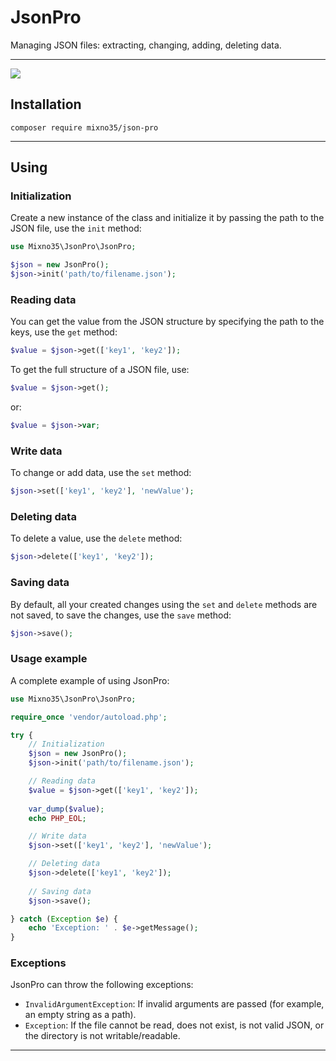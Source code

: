 # JsonPro
Managing JSON files: extracting, changing, adding, deleting data.
___
![](https://img.shields.io/badge/PHP-5.6-blue)
## Installation
```
composer require mixno35/json-pro
```
___
## Using
### Initialization
Create a new instance of the class and initialize it by passing the path to the JSON file, use the `init` method:
```php
use Mixno35\JsonPro\JsonPro;

$json = new JsonPro();
$json->init('path/to/filename.json');
```
### Reading data
You can get the value from the JSON structure by specifying the path to the keys, use the `get` method:
```php
$value = $json->get(['key1', 'key2']);
```
To get the full structure of a JSON file, use:
```php
$value = $json->get();
```
or:
```php
$value = $json->var;
```
### Write data
To change or add data, use the `set` method:
```php
$json->set(['key1', 'key2'], 'newValue');
```
### Deleting data
To delete a value, use the `delete` method:
```php
$json->delete(['key1', 'key2']);
```
### Saving data
By default, all your created changes using the `set` and `delete` methods are not saved, to save the changes, use the `save` method:
```php
$json->save();
```
### Usage example
A complete example of using JsonPro:
```php
use Mixno35\JsonPro\JsonPro;

require_once 'vendor/autoload.php';

try {
    // Initialization
    $json = new JsonPro();
    $json->init('path/to/filename.json');

    // Reading data
    $value = $json->get(['key1', 'key2']);
    
    var_dump($value);
    echo PHP_EOL;

    // Write data
    $json->set(['key1', 'key2'], 'newValue');

    // Deleting data
    $json->delete(['key1', 'key2']);
    
    // Saving data
    $json->save();

} catch (Exception $e) {
    echo 'Exception: ' . $e->getMessage();
}
```
### Exceptions
JsonPro can throw the following exceptions:
- `InvalidArgumentException`: If invalid arguments are passed (for example, an empty string as a path).
- `Exception`: If the file cannot be read, does not exist, is not valid JSON, or the directory is not writable/readable.
___